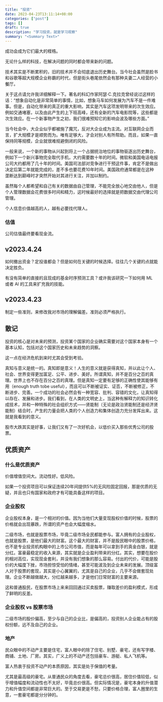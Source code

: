 ```yaml
---
title: "投资"
date: 2023-04-23T13:11:14+08:00
categories: ["post"]
tags: []
draft: true
description: "学习投资，就是学习观察"
summary: "<Summary Text>"
---
```


成功会成为它们最大的桎梏。

无论什么样的科技，在解决问题的同时都会带来新的问题。

技术其实是不断累积的，旧的技术并不会彻底退出历史舞台。当今社会虽然是脸书和谷歌等超大规模企业称霸的时代，但是街头巷尾依然会有那种夫妻二人经营的小餐厅。

关于这点请允许我详细解释一下。著名的科幻作家阿瑟·C.克拉克曾经说过这样的话：“想象自动化是非常简单的事情，比如，想象马车如何发展为汽车不是一件难事。但是，自动化带来的真正的重大影响，其实是汽车这项发明带来的次生效应。例如交通堵塞，以及由此产生的上下班高峰，还有全新的汽车电影院等，这些都是次生效应。在一个新事物产生之初，我们很难预知它的影响会波及哪些方面。”

当今社会中，大企业似乎都被施了魔咒，反对大企业成为主流。对互联网企业而言，扩大规模才是顺势而为。唯有足够大，才会对别人有所帮助。而且，如果一直保持同等规模，企业就很难规避倒闭的风险。

一般来说，一个新的事物从兴起到将上一个占据统治地位的事物驱逐出历史舞台，例如下一个新兴事物完全取代手机，大约需要数十年的时间。微软和美国电话电报公司大约都用了几十年的时间。美国司法部对竞争进行干预这件事，肯定不是做出决定后第二年就能完成的，差不多也要花费10年时间。美国政府通常都是在这种垄断达到巅峰时才突然开始对其进行关注，并加以制约。

虽然每个人都希望和自己有关的数据由自己管理，不能完全放心地交由他人，但是个人管理数据会花费很多时间和精力，这时候最好的选择就是把数据交由代理公司管理。

个人信息价值越高的人，越有必要找代理人。

### 估值

公司估值最终要看现金流。

## v2023.4.24

如何撤出资金？定投谁都会？但是如何在关键的时候选择。往往几个关键的点就能决定胜负。

有没有简单的直接的且现成的基金时序预测工具？或许我该研究一下如何用 ML 或者 AI 的工具来扩充我的技能。

## v2023.4.23

制定一些准则，来修改我对市场的理解偏差。准则必须严格执行。

## 散记

投资的核心是对未来的预测，投资某个国家的企业确实需要对这个国家本身有一个基本认知，包括对这个国家历史和未来趋势的洞察。

这一点在经济危机到来时尤其会受到考验。

真知与意义是统一的。真知即是意义！人生的意义就是获得真知，并以此让个人、社会、世界变得更加富足、公平、进步、美好。所谓真知，并不是百分之百的真理。世界上也不存在百分之百的真理。但是真知一定要有足够的正确性使其能够有用（enough truth tobe useful），而且可以不断被证实、证否，不断被修正，不断进步、完善。一个成功的社会必然会有一种宽容、批判、容错的文化，让真知得以存在、发展和进步。我们看到，在人类的文明史上，当这种有解释力的知识转化成技术，并和一种特殊的社会组织方式——贤能制（无论是政治贤能制还是经济贤能制）结合时，产生的力量会把人类的个人创造力和集体创造力充分发挥出来。这就是我看到的意义。

股市大跌其实是好事，让我们又有了一次好机会，以低价买入那些优秀公司的股票。

## 优质资产

### 什么是优质资产

价值增值空间大。流动性好。低风险。

如果一个投资项目可以保证连续20年间提供5%的无风险固定回报，那是优质的无疑，并且也只有国家和政府才有可能具备这样的项目。

### 企业股权

企业股权本身，是一个相对的价值。因为当他们大量变现股权价值的时候，股票的价格就会出现暴跌，所谓的资产也会大幅度缩水。

二级市场，也就是股票市场，毕竟二级市场全民都能参与。富人拥有的企业股权，也就是股票，是他们最大的财富。这个最大的财富，并不是股民眼中的股票价格，也不是专业投资机构眼中的上市公司市值，而是每年可以拿到手的真金白银，就是分红。富豪最稳定的收入来源，其实就是企业盈利带来的分红。其实，想要在股价的相对高位，实现现金套利，并没有我们想象的那么容易。付出的代价，可能是股价的大幅度下挫，市场担惊受怕的情绪，甚至可能波及到企业未来的发展。顶级富人对于股票的套现，其实是小心翼翼的，尤其是自己的企业，几乎不会做套现处理。企业不断越做越大，分红越来越多，才是他们日常财富的主要来源。

这和普通股民，在股票市场上来来回回通过买卖股票，赚取差价的盈利模式，形成了鲜明的反差。

### 企业股权 vs 股票市场

二级市场的股价偏高，至少与自己的企业比，是偏高的，投资别人企业能占有的股权份额，远不及自己的企业。

### 地产

民众眼中的不动产主要是住宅，富人眼中的除了住宅、别墅、豪宅，还有写字楼、商铺、土地、厂房。其实，广义上的不动产还包括豪车、游艇、私人飞机等。

富人热衷于投资不动产的本质原因，其实是处于保值的考量。

尤其是最高级的豪宅。从普通民众的角度去看，豪宅总价很高，居住价值较低，似乎增值幅度和流动性也不太好，毕竟总价很高。但实际情况是，豪宅本身的升值潜力和升值空间都是非常巨大的。至于交易更是不愁，只要价格合理，富人圈里的生意，一套豪宅都是分分钟的。

